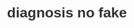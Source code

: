 <!DOCTYPE html>
<html lang="en">
<head>
  <meta charset="UTF-8">
  <title>Diagnosis Button</title>
  <style>
    body, html {
      height: 100%;
      margin: 0;
      padding: 0;
    }
    .center-container {
      height: 100vh;
      display: flex;
      justify-content: center;
      align-items: center;
    }
    .diagnosis-btn {
      background: none;
      border: none;
      color: #333;
      font-size: 2rem;
      cursor: pointer;
      padding: 0.5em 1em;
      font-weight: bold;
    }
    .diagnosis-btn:focus {
      outline: 2px solid #007BFF;
    }
  </style>
</head>
<body>
  <div class="center-container">
    <button class="diagnosis-btn" onclick="diagnoseErrors()">diagnosis no fake</button>
  </div>
  <script>
    function diagnoseErrors() {
      // Your diagnosis logic here
      alert('Diagnosing errors...');
    }
  </script>
</body>
</html>
